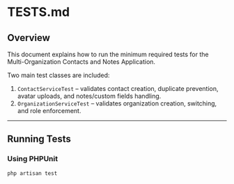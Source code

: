 # TESTS.md

## Overview
This document explains how to run the minimum required tests for the Multi-Organization Contacts and Notes Application.

Two main test classes are included:
1. `ContactServiceTest` – validates contact creation, duplicate prevention, avatar uploads, and notes/custom fields handling.
2. `OrganizationServiceTest` – validates organization creation, switching, and role enforcement.

---

## Running Tests

### Using PHPUnit
```bash
php artisan test
